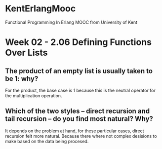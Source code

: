 # KentErlangMooc
Functional Programming In Erlang MOOC from University of Kent

# Week 02 - 2.06 Defining Functions Over Lists

## The product of an empty list is usually taken to be 1: why?
For the product, the base case is 1 because this is the neutral operator for the multiplication operation.

## Which of the two styles – direct recursion and tail recursion – do you find most natural? Why?
It depends on the problem at hand, for these particular cases, direct recursion felt more natural. Because there where not complex desisions to make based on the data being procesed.
